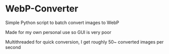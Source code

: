 # WebP-Converter
Simple Python script to batch convert images to WebP

Made for my own personal use so GUI is very poor

Multithreaded for quick conversion, I get roughly 50~ converted images per second
